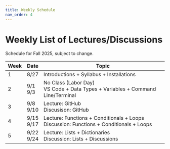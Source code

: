 ```yaml
---
title: Weekly Schedule     
nav_order: 4                    
---
```


# Weekly List of Lectures/Discussions
Schedule for Fall 2025, subject to change. 

| Week | Date | Topic | 
|------|------|-------|
| 1 | 8/27 | Introductions + Syllabus + Installations |
| 2 | 9/1<br>9/3 | No Class (Labor Day)<br> VS Code + Data Types + Variables + Command Line/Terminal | 
| 3 | 9/8<br>9/10 | Lecture: GitHub<br> Discusison: GitHub |
| 4 | 9/15<br>9/17 | Lecture: Functions + Conditionals + Loops<br> Discussion: Functions + Conditionals + Loops |  
| 5 | 9/22<br>9/24 | Lecture: Lists + Dictionaries<br> Discussion: Lists + Discussions | 
